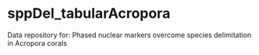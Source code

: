# sppDel_tabularAcropora
Data repository for: Phased nuclear markers overcome species delimitation in Acropora corals
